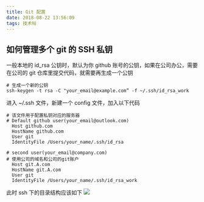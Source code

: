 ```yaml
---
title: Git 配置
date: 2018-08-22 13:56:09
tags: 技术帖
---
```

## 如何管理多个 git 的 SSH 私钥
一般本地的 id_rsa 公钥时，默认为你 github 账号的公钥，如果在公司办公，需要在公司的 git 仓库里提交代码，就需要再生成一个公钥
```shell
# 生成一个新的公钥
ssh-keygen -t rsa -C "your_email@example.com” -f ~/.ssh/id_rsa_work
```
<!--more-->
进入 ~/.ssh 文件，新建一个 config 文件，加入以下代码
```shell
# 该文件用于配置私钥对应的服务器
# Default github user(your_email@outlook.com)
  Host github.com
  HostName github.com
  User git
  IdentityFile /Users/your_name/.ssh/id_rsa

# second user(your_email@company.com)
# 使用公司的域名和公司的git账户
  Host git.A.com
  HostName git.A.com
  User git
  IdentityFile /Users/your_name/.ssh/id_rsa_work
```
此时 ssh 下的目录结构应该如下
![](http://or7tt6rug.bkt.clouddn.com/ssh_key.png)
